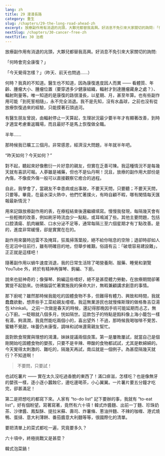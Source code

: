 ```yaml
---
lang: zh
title: 29 漫漫長路
category: 重生
slug: /chapters/29-the-long-road-ahead-zh
excerpt: 放療副作用有消退的兆頭，大夥兒都替我高興。好消息不免引來大家關切的詢問:「何時會完全康復？」
nextSlug: /chapters/30-cancer-free-zh
nextTitle: 30 治癒
---
```


<p class="cn">放療副作用有消退的兆頭，大夥兒都替我高興。好消息不免引來大家關切的詢問:

<p class="cn">「何時會完全康復？」

<p class="cn">「今天覺得怎樣？」（昨天、前天也問過......）

<p class="cn">何時？我真的不知道。醫生也不知道，因為康復進度因人而異 —— 看體質、年齡、腫瘤大小、腫瘤位置（要穿透多少健康組織，輻射才到達腫瘤藏身之處？）、輻射劑量等。唯一知道的是康復的路很漫長，以星期、月，甚至年算。也有些副作用可能「到死誓相隨」，永不完全消退。我不是先知，沒有水晶球，之前也沒有從放療恢復過來的經驗，只能摸著石頭過河。

<p class="cn">有醫生朋友曾說，由輻射停止一天算起，生理狀況最少要半年才有顯著改善，到時才適宜考慮重返職場，而且最好不是馬上恢復做全職。

<p class="cn">半年......

<p class="cn">那時候我已曠工三個月。非常感恩，經濟沒大問題，半年就半年吧。

<q class="cn">昨天如何？今天如何？

<p class="cn">對不起，聽起來好像敷衍一片好意的親友，但實在乏善可陳。我這種情況不是每幾天就有喜訊可報。人蔘雖是補藥，但也不是仙丹啊！況且，放療的副作用大部份是內傷，不像皮外傷一般可以直接觀察它癒合的過程。 

<p class="cn">自此，我學會了，當親友不幸患病或出事故，不要天天問，只要聽；不要天天問，只要等。畢竟，在最水深火熱中，他們忙著撲火，有時自顧不暇，哪有閑情每天匯報最新情況？

<p class="cn">用來記錄放療副作用的表，在療程結束後還繼續填寫。慢慢我發現，每隔幾天會有一些輕微的改善，例如刷牙時流血少一點點，或耳鳴減了些。其他主要問題，包括口腔潰瘍、肌肉繃緊、口水分泌不足等，通常每隔三至六個星期才有丁點改善。是的，進度非常緩慢，卻是實實在在的。

<p class="cn">副作用來襲時迅雷不及掩耳，狂風掃落葉般，絕不給你喘息的空隙；退卻時卻如人在泥沼中往前行，雖有明確目的地，但舉步維艱。俗語有云：「破壞容易建設難」，正正就是這樣吧！

<p class="cn">隨著副作用以蝸牛速度消退，我的日常生活除了喝營養劑、服藥、睡覺和瀏覽 YouTube 外，終於有精神再彈琴、鉤編、下廚。

<p class="cn">說來也挺神奇的；像彈琴、鉤編這些嗜好，絕不是甚麼體力勞動，在放療期間卻著實提不起勁來。彷彿腦袋忙著實施我的保命大計，無暇兼顧講求創意的事情。

<p class="cn">那下廚呢？雖然那時候我能吃的固體食物不多，但難得有體力、興致和時間，我就蠢蠢欲動，想弄些手工菜給親友嚐嚐。我這無業游民也就慢條斯理的做格魯吉亞湯包 khinkali。 之前一次做是春天的時候，還記得那晚因手術可能延期而忐忑，無心下廚。一眨眼就八個多月，恍如隔世。這款包子的特點是餡料像上海小籠包一樣有湯，夠濕潤，我竟然能吃兩個小的，喜出望外！不過，那時候我喝咖啡不覺苦、蜜糖不覺甜，味蕾仍未康復，調味和試味還需親友幫忙。

<p class="cn">面對飲食現實與理想的鴻溝，妹妹提議兩個良策。第一是屢敗屢試，就當自己是個剛開始吃固體食物的嬰孩，只要不是辛辣、帶酸的食物都試試，尤其是軟綿綿的。今天覺得太刺激的、難吃的，隔幾天再試，南瓜就是一個例子。為甚麼隔幾天就行？不知道啊！

<blockquote class="cn">不要問，只要試！</blockquote>

<p class="cn">也試吃薯片 —— 實在太久沒吃過香脆的東西了！滿口痱滋，怎樣吃？也是像無牙的嬰孩一樣，逐小逐小蠶蝕它，邊吃邊喝茶，小心翼翼。一片薯片要五分鐘才吃完，卻甚滿足！

<p class="cn">第二是把想吃的都寫下來。人家有 “to-do list” 記下要辦的事，我就有 “to-eat list”，好有個盼望。寫著寫著，竟然有六十項！韓式炸醬麵、出前一丁麵、珍珠奶茶、沙律醬、鳳梨酥、提拉米蘇、壽司、炸薯條、蔥油拌麵、不辣的咖喱、港式燒鴨、蛋撻、意大利薄餅、番茄醬意大利麵等等，很國際化的清單。

<p class="cn">要把清單上的菜式都吃一遍，究竟要多久？

<p class="cn">六十項中，終極挑戰又是甚麼？

<p class="cn">韓式泡菜鍋！
